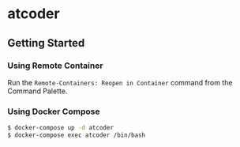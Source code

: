 # atcoder

## Getting Started

### Using Remote Container

Run the `Remote-Containers: Reopen in Container` command from the Command Palette.

### Using Docker Compose

```bash
$ docker-compose up -d atcoder
$ docker-compose exec atcoder /bin/bash
```
